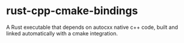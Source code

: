 # rust-cpp-cmake-bindings
A Rust executable that depends on autocxx native c++ code, built and linked automatically with a cmake integration.
